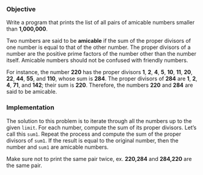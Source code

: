 ### Objective

Write a program that prints the list of all pairs of amicable numbers smaller than **1,000,000**. 

Two numbers are said to be **amicable** if the sum of the proper divisors of one number is equal to that of the other number. The proper divisors of a number are the positive prime factors of the number other than the number itself. Amicable numbers should not be confused with friendly numbers. 

For instance, the number **220** has the proper divisors **1**, **2**, **4**, **5**, **10**, **11**, **20**, **22**, **44**, **55**, and **110**, whose sum is **284**. The proper divisors of **284** are **1**, **2**, **4**, **71**, and **142**; their sum is **220**. Therefore, the numbers **220** and **284** are said to be amicable.

### Implementation

The solution to this problem is to iterate through all the numbers up to the given `limit`. For each number, compute the sum of its proper divisors. Let’s call this `sum1`. Repeat the process and compute the sum of the proper divisors of `sum1`. If the result is equal to the original number, then the number and `sum1` are amicable numbers.

Make sure not to print the same pair twice, ex. **220,284** and **284,220** are the same pair.

